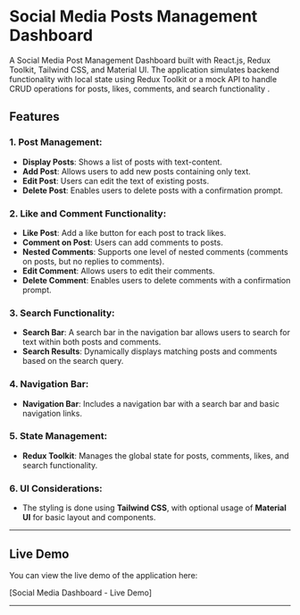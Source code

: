 # Social Media Posts Management Dashboard

A Social Media Post Management Dashboard built with React.js, Redux Toolkit, Tailwind CSS, and Material UI. The application simulates backend functionality with local state using Redux Toolkit or a mock API to handle CRUD operations for posts, likes, comments, and search functionality .

## Features

### 1. Post Management:
- **Display Posts**: Shows a list of posts with text-content.
- **Add Post**: Allows users to add new posts containing only text.
- **Edit Post**: Users can edit the text of existing posts.
- **Delete Post**: Enables users to delete posts with a confirmation prompt.

### 2. Like and Comment Functionality:
- **Like Post**: Add a like button for each post to track likes.
- **Comment on Post**: Users can add comments to posts.
- **Nested Comments**: Supports one level of nested comments (comments on posts, but no replies to comments).
- **Edit Comment**: Allows users to edit their comments.
- **Delete Comment**: Enables users to delete comments with a confirmation prompt.

### 3. Search Functionality:
- **Search Bar**: A search bar in the navigation bar allows users to search for text within both posts and comments.
- **Search Results**: Dynamically displays matching posts and comments based on the search query.

### 4. Navigation Bar:
- **Navigation Bar**: Includes a navigation bar with a search bar and basic navigation links.

### 5. State Management:
- **Redux Toolkit**: Manages the global state for posts, comments, likes, and search functionality.

### 6. UI Considerations:
- The styling is done using **Tailwind CSS**, with optional usage of **Material UI** for basic layout and components.

---

## Live Demo

You can view the live demo of the application here:

[Social Media Dashboard - Live Demo]

---
